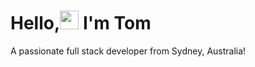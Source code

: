 <h1 align="left">Hello,<img src="smirking.gif" width="30px" /> I'm Tom</h1>
<p align="left">A passionate full stack developer from Sydney, Australia!</p>

<!--
**Punkinut/Punkinut** is a ✨ _special_ ✨ repository because its `README.md` (this file) appears on your GitHub profile.

Here are some ideas to get you started:

- 🔭 I’m currently working on ...
- 🌱 I’m currently learning ...
- 👯 I’m looking to collaborate on ...
- 🤔 I’m looking for help with ...
- 💬 Ask me about ...
- 📫 How to reach me: ...
- 😄 Pronouns: ...
- ⚡ Fun fact: ...
-->

